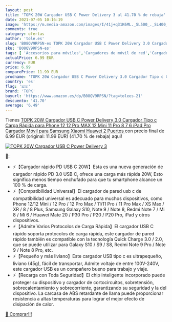 ```yaml
---
layout: post
title: 'TOPK 20W Cargador USB C Power Delivery 3 al 41.70 % de rebaja'
date: 2021-07-05 10:16:19
image: 'https://m.media-amazon.com/images/I/41j+q31K6ML._SL500_._SL400_.jpg'
comments: true
category: ofertas
author: 'tole.es'
slug: 'B08QV9RPSN-es TOPK 20W Cargador USB C Power Delivery 3.0 Cargador Tipo c...'
sku: 'B08QV9RPSN-es'
tags: [ 'Accesorios para móviles','Cargadores de móvil de red','Cargadores para móviles','Comunicación móvil y accesorios','Electrónica','ipad','topk', ]
actualPrice: 6.99 EUR
currency: EUR
price: 6.99
comparePrice: 11.99 EUR
prodname: 'TOPK 20W Cargador USB C Power Delivery 3.0 Cargador Tipo c Carga Rápida para Phone 12 12 Pro MAX 12 Mini 11 Pro 8 7 6 iPad Pro  Cargador Móvil para Samsung Xiaomi Huawei  2 Puertos '
country: 'es'
flag: '🇪🇸'
brand: 'TOPK'
buyurl: 'https://www.amazon.es/dp/B08QV9RPSN/?tag=tolees-21'
descuento: '41.70'
average: '6.49'
---
```


Tienes [TOPK 20W Cargador USB C Power Delivery 3.0 Cargador Tipo c Carga Rápida para Phone 12 12 Pro MAX 12 Mini 11 Pro 8 7 6 iPad Pro  Cargador Móvil para Samsung Xiaomi Huawei  2 Puertos ](https://www.amazon.es/dp/B08QV9RPSN/?tag=tolees-21) con precio final de  6.99 EUR (original: 11.99 EUR) (41.70 %  de rebaja) aqui!

[![TOPK 20W Cargador USB C Power Delivery 3](https://m.media-amazon.com/images/I/41j+q31K6ML._SL500_._SL400_.jpg)](https://www.amazon.es/dp/B08QV9RPSN/?tag=tolees-21)

🔎:

- ⚡【Cargador rápido PD USB C 20W】Esta es una nueva generación de cargador rápido PD 3.0 USB C, ofrece una carga más rápida 20W, Esto significa menos tiempo enchufado para que tu smartphone alcance un 100 % de carga.
- ⚡【Compatibilidad Universal】El cargador de pared usb c de compatibilidad universal es adecuado para muchos dispositivos, como Phone 12/12 Mini / 12 Pro / 12 Pro Max / 11/11 Pro / 11 Pro Max / XS Max / XR / 8 / 8 Plus, Samsung Galaxy S10, Note 9 / Note 8, Redmi Note 7 / Mi 8 / Mi 6 / Huawei Mate 20 / P30 Pro / P20 / P20 Pro, iPad y otros dispositivos.
- ⚡【Admite Varios Protocolos de Carga Rápida】El cargador USB C rápido soporta protocolos de carga rápida, este cargador de pared rápido también es compatible con la tecnología Quick Charge 3.0 / 2.0, que se puede utilizar para Galaxy S10 / S9 / S8, Redmi Note 9 Pro / Note 9 / Note 8 Pro, etc.
- ⚡【Pequeño y más liviano】Este cargador USB tipo c es ultrapequeño, liviano (45g), fácil de transportar, Admite voltaje de entre 100V-240V, este cargador USB es un compañero bueno para trabajo y viaje.
- ⚡【Recarga con Toda Seguridad】El chip inteligente incorporado puede proteger su dispositivo y cargador de cortocircuitos, sobretensión, sobrecalentamiento y sobrecorriente, garantizando su seguridad y la del dispositivo. La carcasa de ABS retardante de llama puede proporcionar resistencia a altas temperaturas para lograr el mejor efecto de disipación de calor.

[🛒 Comprar!!!](https://www.amazon.es/dp/B08QV9RPSN/?tag=tolees-21)

